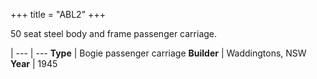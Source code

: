 +++
title = "ABL2"
+++

50 seat steel body and frame passenger carriage.

 |
--- | ---
**Type** | Bogie passenger carriage
**Builder** | Waddingtons, NSW 
**Year** | 1945